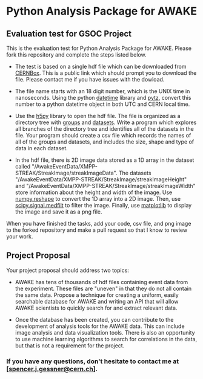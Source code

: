 # Python Analysis Package for AWAKE

## Evaluation test for GSOC Project

This is the evaluation test for Python Analysis Package for AWAKE. Please fork this repository and complete the steps listed below.

* The test is based on a single hdf file which can be downloaded from [CERNBox](https://cernbox.cern.ch/index.php/s/wk7SN1qt2O7jbrl). This is a public link which should prompt you to download the file. Please contact me if you have issues with the dowload.

* The file name starts with an 18 digit number, which is the UNIX time in nanoseconds. Using the python [datetime](https://docs.python.org/3/library/datetime.html) library and [pytz](http://pytz.sourceforge.net/), convert this number to a python datetime object in both UTC and CERN local time.

* Use the [h5py](http://docs.h5py.org/en/stable/) library to open the hdf file. The file is organized as a directory tree with [groups](http://docs.h5py.org/en/stable/high/group.html) and [datasets](http://docs.h5py.org/en/stable/high/dataset.html). Write a program which explores all branches of the directory tree and identifies all of the datasets in the file. Your program should create a csv file which records the names of all of the groups and datasets, and includes the size, shape and type of  data in each dataset.

* In the hdf file, there is 2D image data stored as a 1D array in the dataset called "/AwakeEventData/XMPP-STREAK/StreakImage/streakImageData". The datasets "/AwakeEventData/XMPP-STREAK/StreakImage/streakImageHeight" and "/AwakeEventData/XMPP-STREAK/StreakImage/streakImageWidth" store information about the height and width of the image. Use [numpy.reshape](https://docs.scipy.org/doc/numpy/reference/generated/numpy.reshape.html) to convert the 1D array into a 2D image. Then, use [scipy.signal.medfilt](https://docs.scipy.org/doc/scipy-0.14.0/reference/generated/scipy.signal.medfilt.html) to filter the image. Finally, use [matplotlib](https://matplotlib.org/) to display the image and save it as a png file.

When you have finished the tasks, add your code, csv file, and png image to the forked repository and make a pull request so that I know to review your work.

## Project Proposal

Your project proposal should address two topics:

- AWAKE has tens of thousands of hdf files containing event data from the experiment. These files are "uneven" in that they do not all contain the same data. Propose a technique for creating a uniform, easily searchable database for AWAKE and writing an API that will allow AWAKE scientists to quickly search for and extract relevant data.

- Once the database has been created, you can contribute to the development of analysis tools for the AWAKE data. This can include image analysis and data visualization tools. There is also an opportunity to use machine learning algorithms to search for correlations in the data, but that is not a requirement for the project.

### If you have any questions, don't hesitate to contact me at [spencer.j.gessner@cern.ch].

